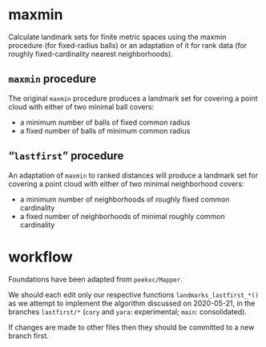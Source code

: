 
<!-- README.md is generated from README.Rmd. Please edit that file -->

# maxmin

Calculate landmark sets for finite metric spaces using the maxmin
procedure (for fixed-radius balls) or an adaptation of it for rank data
(for roughly fixed-cardinality nearest neighborhoods).

## `maxmin` procedure

The original `maxmin` procedure produces a landmark set for covering a
point cloud with either of two minimal ball covers:

  - a minimum number of balls of fixed common radius
  - a fixed number of balls of minimum common radius

## “`lastfirst`” procedure

An adaptation of `maxmin` to ranked distances will produce a landmark
set for covering a point cloud with either of two minimal neighborhood
covers:

  - a minimum number of neighborhoods of roughly fixed common
    cardinality
  - a fixed number of neighborhoods of minimal roughly common
    cardinality

# workflow

Foundations have been adapted from `peekxc/Mapper`.

We should each edit only our respective functions
`landmarks_lastfirst_*()` as we attempt to implement the algorithm
discussed on 2020-05-21, in the branches `lastfirst/*` (`cory` and
`yara`: experimental; `main`: consolidated).

If changes are made to other files then they should be committed to a
new branch first.
